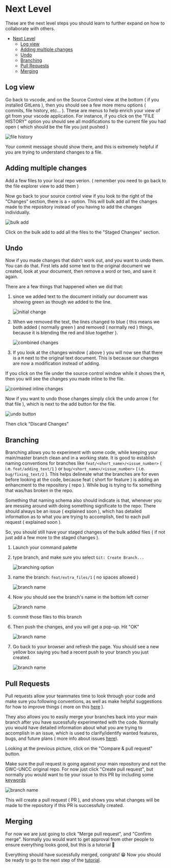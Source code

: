 # Next Level

These are the next level steps you should learn to further expand on how to collaborate with others.

- [Next Level](#next-level)
  - [Log view](#log-view)
  - [Adding multiple changes](#adding-multiple-changes)
  - [Undo](#undo)
  - [Branching](#branching)
  - [Pull Requests](#pull-requests)
  - [Merging](#merging)

## Log view

Go back to vscode, and on the Source Control view at the bottom ( if you installed GitLens ), then you should see a few more menu options ( commits, file history, etc... ).
These are menus to help enrich your view of git from your vscode application.
For instance, if you click on the "FILE HISTORY" option you should see all modifications to the current file you had open ( which should be the file you just pushed )

![file history](/pictures/next-level/img00.png)

Your commit message should show there, and this is extremely helpful if you are trying to understand changes to a file.

## Adding multiple changes

Add a few files to your local repo verion. ( remember you need to go back to the file explorer view to add them )

Now go back to your source control view if you look to the right of the "Changes" section, there is a `+` option.
This will bulk add all the changes made to the repository instead of you having to add the changes individually.

![bulk add](/pictures/next-level/img01.png)

Click on the bulk add to add all the files to the "Staged Changes" section.

## Undo

Now if you made changes that didn't work out, and you want to undo them.
You can do that.
First lets add some text to the original document we created, look at your document, then remove a word or two, and save it again.

There are a few things that happened when we did that:

1. since we added text to the document initially our document was showing green as though we added to the line.

    ![initial change](/pictures/next-level/img02.png)

2. When we removed the text, the lines changed to blue ( this means we both added ( normally green ) and removed ( normally red ) things, because it is blending the red and blue together ).

    ![combined changes](/pictures/next-level/img03.png)

3. If you look at the changes window ( above ) you will now see that there is a `M` next to the original text document.
   This is because our changes are now a modification instead of adding.

If you click on the file under the source control window while it shows the `M`, then you will see the changes you made inline to the file.

![combined inline changes](/pictures/next-level/img04.png)

Now if you want to undo those changes simply click the undo arrow ( for that file ), which is next to the add button for the file.

![undo button](/pictures/next-level/img05.png)

Then click "Discard Changes"

## Branching

Branching allows you to experiment with some code, while keeping your main/master branch clean and in a working state.
It is good to establish naming conventions for branches like `feat/<short_name>/<issue_number>` ( i.e. `feat/adding_text/1` ) or `bug/<short_name>/<issue_number>` ( i.e. `bug/fixing_text/2` ).
This helps delineate what the branches are for even before looking at the code, because feat ( short for feature ) is adding an enhancment to the repository ( repo ).
While bug is trying to fix something that was/has broken in the repo.

Something that naming schema also should indicate is that, whenever you are messing around with doing something significate to the repo.
There should always be an issue ( explained soon ), which has detailed information as to what you are trying to accomplish, tied to each pull request ( explained soon ).

So, you should still have your staged changes of the bulk added files ( if not just add a few more to the staged changes ).

1. Launch your command palette
2. type branch, and make sure you select `Git: Create Branch...`

   ![branching option](/pictures/next-level/img06.png)

3. name the branch: `feat/extra_files/1` ( no spaces allowed )

   ![branch name](/pictures/next-level/img07.png)

4. Now you should see the branch's name in the bottom left corner

   ![branch name](/pictures/next-level/img08.png)

5. commit those files to this branch
6. Then push the changes, and you will get a pop-up. Hit "OK"

   ![branch name](/pictures/next-level/img09.png)

7. Go back to your browser and refresh the page. You should see a new yellow box saying you had a recent push to your branch you just created.

   ![branch name](/pictures/next-level/img10.png)

## Pull Requests

Pull requests allow your teammates time to look through your code and make sure you following conventions, as well as make helpful suggestions for how to improve things ( more on this [here](https://docs.github.com/en/github/collaborating-with-issues-and-pull-requests/about-pull-requests) ).

They also allows you to easily merge your branches back into your main branch after you have sucessfully experimented with the code.
Normally you would have detailed information about what you are trying to accomplish in an issue, which is used to clarify/identify wanted features, bugs, and future plans ( more info about issues [here](https://guides.github.com/features/issues/)).

Looking at the previous picture, click on the "Compare & pull request" button.

Make sure the pull request is going against your main repository and not the GWC-UNCC original repo.
For now just click "Create pull request", but normally you would want to tie your issue to this PR by including some [keywords](https://docs.github.com/en/github/managing-your-work-on-github/linking-a-pull-request-to-an-issue)

![branch name](/pictures/next-level/img11.png)

This will create a pull request ( PR ), and shows you what changes will be made to the repository if this PR is successfully created.

## Merging

For now we are just going to click "Merge pull request", and "Confirm merge".
Normally you would want to get approval from other people to ensure everything looks good, but this is a tutorial 🙂

Everything should have sucessfully merged, congrats! 😁
Now you should be ready to go to the next step of the [tutorial](/README.md#steps).
